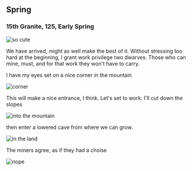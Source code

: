 Spring
------

### 15th Granite, 125, Early Spring

![so cute](http://pixxx.wtf.cat/26111L160i2q/Screen%20Recording%202015-12-09%20at%209.48.55%20PM.gif)

We have arrived, might as well make the best of it. Without stressing too hard at the beginning, I grant work privilege two dwarves. Those who can mine, must, and for that work they won't have to carry.

I have my eyes set on a nice corner in the mountain

![corner](http://pixxx.wtf.cat/1M3V2n2u1J2z/Image%202015-12-09%20at%209.53.46%20PM.png)

This will make a nice entrance, I think. Let's set to work. I'll cut down the slopes

![into the mountain](http://pixxx.wtf.cat/0C3L390k2G04/Image%202015-12-09%20at%209.57.02%20PM.png)

then enter a lowered cave from where we can grow.

![in the land](http://pixxx.wtf.cat/053E2N26451r/Image%202015-12-09%20at%209.57.09%20PM.png)

The miners agree, as if they had a choise

![nope](http://pixxx.wtf.cat/0u1R1r410n0c/Screen%20Recording%202015-12-09%20at%209.58.28%20PM.gif)
